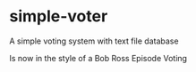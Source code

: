 # simple-voter
A simple voting system with text file database


Is now in the style of a Bob Ross Episode Voting
